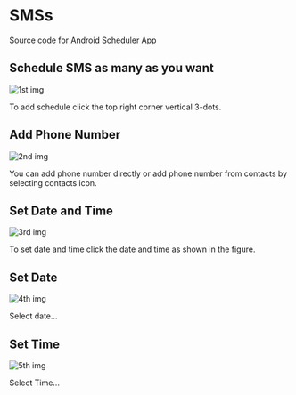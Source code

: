 # SMSs

Source code for Android Scheduler App

## Schedule SMS as many as you want 

![1st img](https://firebasestorage.googleapis.com/v0/b/test-eff6f.appspot.com/o/SMSs%2F1.png?alt=media&token=79ca5800-a661-40ca-a20d-aa9ecc1b32eb)

To add schedule click the top right corner vertical 3-dots.

## Add Phone Number

![2nd img](https://firebasestorage.googleapis.com/v0/b/test-eff6f.appspot.com/o/SMSs%2F2.png?alt=media&token=25ab19a3-b271-4e01-b2a6-03a322876029)

You can add phone number directly or add phone number from contacts by selecting contacts icon.

## Set Date and Time

![3rd img](https://firebasestorage.googleapis.com/v0/b/test-eff6f.appspot.com/o/SMSs%2F3.png?alt=media&token=32748912-8791-4a3d-a013-da7b1c02e0a1)

To set date and time click the date and time as shown in the figure.

## Set Date

![4th img](https://firebasestorage.googleapis.com/v0/b/test-eff6f.appspot.com/o/SMSs%2F4.png?alt=media&token=a5e3c298-c1ba-4951-b9ee-9ba4b2f95539)

Select date...

## Set Time

![5th img](https://firebasestorage.googleapis.com/v0/b/test-eff6f.appspot.com/o/SMSs%2F5.png?alt=media&token=df2c25e8-aa49-41b3-83d1-c3d56818efb5)

Select Time...
